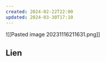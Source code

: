 ```yaml
---
created: 2024-02-22T22:00
updated: 2024-03-30T17:10
---
```

![[Pasted image 20231116211631.png]]

## Lien
